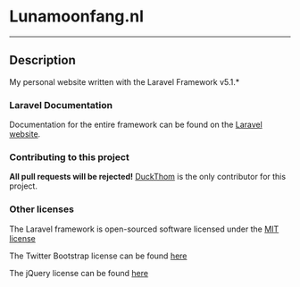 # Lunamoonfang.nl

* * *

## Description

My personal website written with the Laravel Framework v5.1.*

### Laravel Documentation

Documentation for the entire framework can be found on the [Laravel website](http://laravel.com/docs/5.1).

### Contributing to this project

**All pull requests will be rejected!**
[DuckThom](https://github.com/DuckThom) is the only contributor for this project.

### Other licenses

The Laravel framework is open-sourced software licensed under the [MIT license](http://opensource.org/licenses/MIT)

The Twitter Bootstrap license can be found [here](https://github.com/twbs/bootstrap/blob/master/LICENSE)

The jQuery license can be found [here](https://jquery.org/license/)
